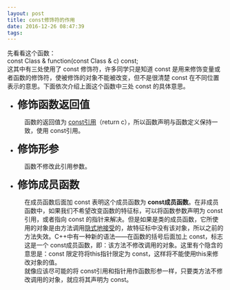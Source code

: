 ```yaml
---
layout: post
title: const修饰符的作用
date: 2016-12-26 08:47:39
tags:
---
```



<span></span>
<div><span>先看看这个函数：</span></div>
<div style="">
<div><span>const Class &amp; function(const Class &amp; c) const;</span></div>
</div>
<div><span>这其中有三处使用了 const 修饰符，许多同学只是知道 const 是用来修饰变量或者函数的修饰符，使被修饰的对象不能被改变，但不是很清楚 const 在不同位置表示的意思。下面依次介绍上面这个函数中三处 const 的具体意思。</span></div>
<ul>
<li><span><strong><span style="font-size:24px">修饰函数返回&#20540;</span></strong></span></li></ul>
<div style="margin-left:40px">函数的返回&#20540;为 <u>const引用</u>（return c），所以函数声明与函数定义保持一致，使用 const引用。</div>
<ul>
<li><strong><span style="font-size:24px">修饰形参</span></strong></li></ul>
<div style="margin-left:40px">函数不修改此引用参数。</div>
<ul>
<li><strong><span style="font-size:24px">修饰成员函数</span></strong></li></ul>
<div style="margin-left:40px">在成员函数后面加 const 表明这个成员函数为 <strong>const成员函数</strong>。在非成员函数中，如果我们不希望改变函数的特征标，可以将函数参数声明为 const 引用，或者指向 const 的指针来解决。但是如果是类的成员函数，它所使用的对象是由方法调用<u>隐式地接受</u>的，故特征标中没有该对象，所以之前的方法失效。C&#43;&#43;中有一种新的语法——在函数的括号后面加上 const，标志这是一个 const成员函数，即：该方法不修改调用的对象。这里有个隐含的意思是：const
 限定符将this指针限定为 const，这样将不能使用this来修改对象的&#20540;。</div>
<div style="margin-left:40px">就像应该尽可能的将 const引用和指针用作函数形参一样，只要类方法不修改调用的对象，就应将其声明为 const。</div>
